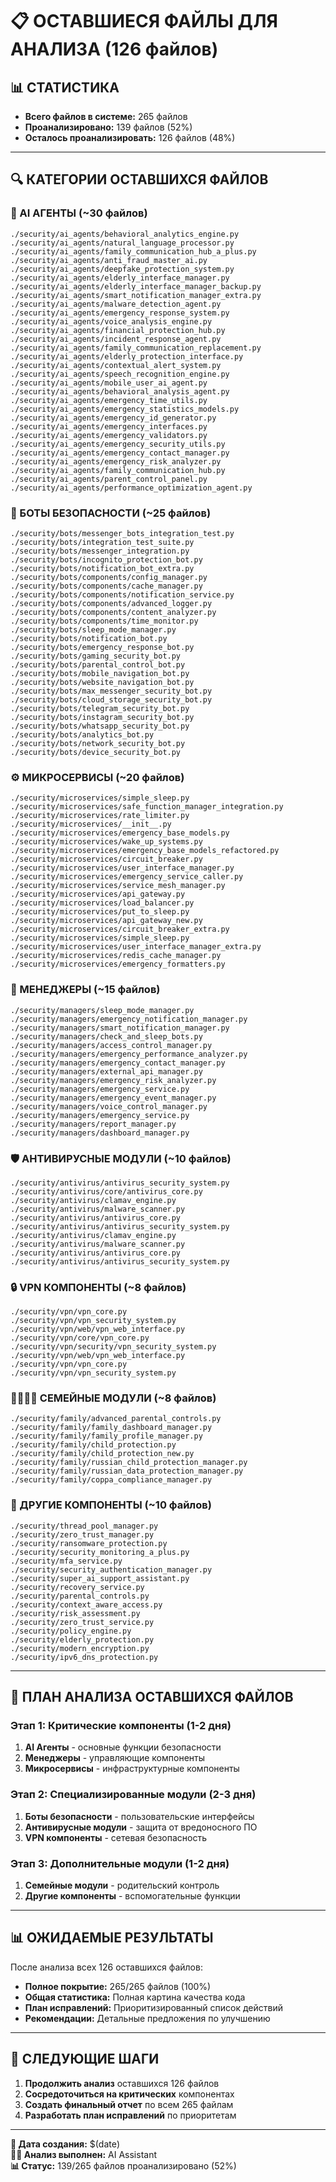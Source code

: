# **📋 ОСТАВШИЕСЯ ФАЙЛЫ ДЛЯ АНАЛИЗА (126 файлов)**

## **📊 СТАТИСТИКА**

- **Всего файлов в системе:** 265 файлов
- **Проанализировано:** 139 файлов (52%)
- **Осталось проанализировать:** 126 файлов (48%)

---

## **🔍 КАТЕГОРИИ ОСТАВШИХСЯ ФАЙЛОВ**

### **🤖 AI АГЕНТЫ (~30 файлов)**
```
./security/ai_agents/behavioral_analytics_engine.py
./security/ai_agents/natural_language_processor.py
./security/ai_agents/family_communication_hub_a_plus.py
./security/ai_agents/anti_fraud_master_ai.py
./security/ai_agents/deepfake_protection_system.py
./security/ai_agents/elderly_interface_manager.py
./security/ai_agents/elderly_interface_manager_backup.py
./security/ai_agents/smart_notification_manager_extra.py
./security/ai_agents/malware_detection_agent.py
./security/ai_agents/emergency_response_system.py
./security/ai_agents/voice_analysis_engine.py
./security/ai_agents/financial_protection_hub.py
./security/ai_agents/incident_response_agent.py
./security/ai_agents/family_communication_replacement.py
./security/ai_agents/elderly_protection_interface.py
./security/ai_agents/contextual_alert_system.py
./security/ai_agents/speech_recognition_engine.py
./security/ai_agents/mobile_user_ai_agent.py
./security/ai_agents/behavioral_analysis_agent.py
./security/ai_agents/emergency_time_utils.py
./security/ai_agents/emergency_statistics_models.py
./security/ai_agents/emergency_id_generator.py
./security/ai_agents/emergency_interfaces.py
./security/ai_agents/emergency_validators.py
./security/ai_agents/emergency_security_utils.py
./security/ai_agents/emergency_contact_manager.py
./security/ai_agents/emergency_risk_analyzer.py
./security/ai_agents/family_communication_hub.py
./security/ai_agents/parent_control_panel.py
./security/ai_agents/performance_optimization_agent.py
```

### **🤖 БОТЫ БЕЗОПАСНОСТИ (~25 файлов)**
```
./security/bots/messenger_bots_integration_test.py
./security/bots/integration_test_suite.py
./security/bots/messenger_integration.py
./security/bots/incognito_protection_bot.py
./security/bots/notification_bot_extra.py
./security/bots/components/config_manager.py
./security/bots/components/cache_manager.py
./security/bots/components/notification_service.py
./security/bots/components/advanced_logger.py
./security/bots/components/content_analyzer.py
./security/bots/components/time_monitor.py
./security/bots/sleep_mode_manager.py
./security/bots/notification_bot.py
./security/bots/emergency_response_bot.py
./security/bots/gaming_security_bot.py
./security/bots/parental_control_bot.py
./security/bots/mobile_navigation_bot.py
./security/bots/website_navigation_bot.py
./security/bots/max_messenger_security_bot.py
./security/bots/cloud_storage_security_bot.py
./security/bots/telegram_security_bot.py
./security/bots/instagram_security_bot.py
./security/bots/whatsapp_security_bot.py
./security/bots/analytics_bot.py
./security/bots/network_security_bot.py
./security/bots/device_security_bot.py
```

### **⚙️ МИКРОСЕРВИСЫ (~20 файлов)**
```
./security/microservices/simple_sleep.py
./security/microservices/safe_function_manager_integration.py
./security/microservices/rate_limiter.py
./security/microservices/__init__.py
./security/microservices/emergency_base_models.py
./security/microservices/wake_up_systems.py
./security/microservices/emergency_base_models_refactored.py
./security/microservices/circuit_breaker.py
./security/microservices/user_interface_manager.py
./security/microservices/emergency_service_caller.py
./security/microservices/service_mesh_manager.py
./security/microservices/api_gateway.py
./security/microservices/load_balancer.py
./security/microservices/put_to_sleep.py
./security/microservices/api_gateway_new.py
./security/microservices/circuit_breaker_extra.py
./security/microservices/simple_sleep.py
./security/microservices/user_interface_manager_extra.py
./security/microservices/redis_cache_manager.py
./security/microservices/emergency_formatters.py
```

### **👥 МЕНЕДЖЕРЫ (~15 файлов)**
```
./security/managers/sleep_mode_manager.py
./security/managers/emergency_notification_manager.py
./security/managers/smart_notification_manager.py
./security/managers/check_and_sleep_bots.py
./security/managers/access_control_manager.py
./security/managers/emergency_performance_analyzer.py
./security/managers/emergency_contact_manager.py
./security/managers/external_api_manager.py
./security/managers/emergency_risk_analyzer.py
./security/managers/emergency_service.py
./security/managers/emergency_event_manager.py
./security/managers/voice_control_manager.py
./security/managers/emergency_service.py
./security/managers/report_manager.py
./security/managers/dashboard_manager.py
```

### **🛡️ АНТИВИРУСНЫЕ МОДУЛИ (~10 файлов)**
```
./security/antivirus/antivirus_security_system.py
./security/antivirus/core/antivirus_core.py
./security/antivirus/clamav_engine.py
./security/antivirus/malware_scanner.py
./security/antivirus/antivirus_core.py
./security/antivirus/antivirus_security_system.py
./security/antivirus/clamav_engine.py
./security/antivirus/malware_scanner.py
./security/antivirus/antivirus_core.py
./security/antivirus/antivirus_security_system.py
```

### **🔒 VPN КОМПОНЕНТЫ (~8 файлов)**
```
./security/vpn/vpn_core.py
./security/vpn/vpn_security_system.py
./security/vpn/web/vpn_web_interface.py
./security/vpn/core/vpn_core.py
./security/vpn/security/vpn_security_system.py
./security/vpn/web/vpn_web_interface.py
./security/vpn/vpn_core.py
./security/vpn/vpn_security_system.py
```

### **👨‍👩‍👧‍👦 СЕМЕЙНЫЕ МОДУЛИ (~8 файлов)**
```
./security/family/advanced_parental_controls.py
./security/family/family_dashboard_manager.py
./security/family/family_profile_manager.py
./security/family/child_protection.py
./security/family/child_protection_new.py
./security/family/russian_child_protection_manager.py
./security/family/russian_data_protection_manager.py
./security/family/coppa_compliance_manager.py
```

### **🔧 ДРУГИЕ КОМПОНЕНТЫ (~10 файлов)**
```
./security/thread_pool_manager.py
./security/zero_trust_manager.py
./security/ransomware_protection.py
./security/security_monitoring_a_plus.py
./security/mfa_service.py
./security/security_authentication_manager.py
./security/super_ai_support_assistant.py
./security/recovery_service.py
./security/parental_controls.py
./security/context_aware_access.py
./security/risk_assessment.py
./security/zero_trust_service.py
./security/policy_engine.py
./security/elderly_protection.py
./security/modern_encryption.py
./security/ipv6_dns_protection.py
```

---

## **🎯 ПЛАН АНАЛИЗА ОСТАВШИХСЯ ФАЙЛОВ**

### **Этап 1: Критические компоненты (1-2 дня)**
1. **AI Агенты** - основные функции безопасности
2. **Менеджеры** - управляющие компоненты
3. **Микросервисы** - инфраструктурные компоненты

### **Этап 2: Специализированные модули (2-3 дня)**
1. **Боты безопасности** - пользовательские интерфейсы
2. **Антивирусные модули** - защита от вредоносного ПО
3. **VPN компоненты** - сетевая безопасность

### **Этап 3: Дополнительные модули (1-2 дня)**
1. **Семейные модули** - родительский контроль
2. **Другие компоненты** - вспомогательные функции

---

## **📊 ОЖИДАЕМЫЕ РЕЗУЛЬТАТЫ**

После анализа всех 126 оставшихся файлов:

- **Полное покрытие:** 265/265 файлов (100%)
- **Общая статистика:** Полная картина качества кода
- **План исправлений:** Приоритизированный список действий
- **Рекомендации:** Детальные предложения по улучшению

---

## **🚀 СЛЕДУЮЩИЕ ШАГИ**

1. **Продолжить анализ** оставшихся 126 файлов
2. **Сосредоточиться на критических** компонентах
3. **Создать финальный отчет** по всем 265 файлам
4. **Разработать план исправлений** по приоритетам

---

**📅 Дата создания:** $(date)  
**👨‍💻 Анализ выполнен:** AI Assistant  
**📊 Статус:** 139/265 файлов проанализировано (52%)